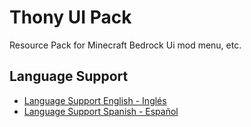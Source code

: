 # Thony UI Pack
Resource Pack for Minecraft Bedrock Ui mod menu, etc.

## Language Support
- [Language Support English - Inglés](README-en.md)
- [Language Support Spanish - Español](README-es.md)
